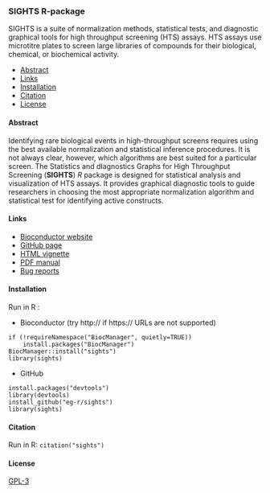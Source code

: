 ### SIGHTS R-package 
SIGHTS is a suite of normalization methods, statistical tests, and diagnostic graphical tools for high throughput screening (HTS) assays.
HTS assays use microtitre plates to screen large libraries of compounds for their biological, chemical, or biochemical activity.

* [Abstract](#abstract)
* [Links](#links)
* [Installation](#install)
* [Citation](#cite)
* [License](#license)

#### <a name="abstract"></a>Abstract

Identifying rare biological events in high-throughput screens requires using the best available normalization and statistical inference procedures. It is not always clear, however, which algorithms are best suited for a particular screen. The Statistics and dIagnostics Graphs for High Throughput Screening (**SIGHTS**) *R* package is designed for statistical analysis and visualization of HTS assays. It provides graphical diagnostic tools to guide researchers in choosing the most appropriate normalization algorithm and statistical test for identifying active constructs.

#### <a name="links"></a>Links

- [Bioconductor website](http://bioconductor.org/packages/sights/)  
- [GitHub page](https://eg-r.github.io/sights/)  
- [HTML vignette](http://bioconductor.org/packages/release/bioc/vignettes/sights/inst/doc/sights.html)  
- [PDF manual](http://bioconductor.org/packages/release/bioc/manuals/sights/man/sights.pdf)  
- [Bug reports](https://github.com/eg-r/sights/issues)

#### <a name="install"></a>Installation

Run in R :

- Bioconductor (try http:// if https:// URLs are not supported)
```
if (!requireNamespace("BiocManager", quietly=TRUE))
    install.packages("BiocManager")
BiocManager::install("sights")  
library(sights)
```

- GitHub
```
install.packages("devtools")
library(devtools)
install_github("eg-r/sights")
library(sights)
```

#### <a name="cite"></a>Citation

Run in R: `citation("sights")`

#### <a name="license"></a>License

[GPL-3](https://raw.githubusercontent.com/eg-r/sights/master/LICENSE)


